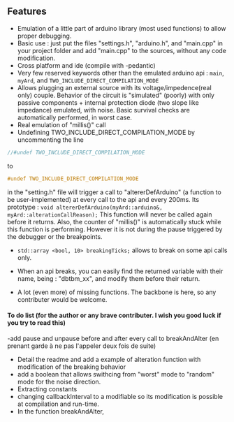## Features

- Emulation of a little part of arduino library (most used functions) to allow proper debugging.
- Basic use : just put the files "settings.h", "arduino.h", and "main.cpp" in your project folder and add "main.cpp" to the sources, without any code modification. 
- Cross platform and ide (compile with -pedantic)
- Very few reserved keywords other than the emulated arduino api : `main`, `myArd`,  and `TWO_INCLUDE_DIRECT_COMPILATION_MODE`
- Allows plugging an external source with its voltage/impedence(real only) couple. Behavior of the circuit is "simulated" (poorly) with only passive components + internal protection diode (two slope like impedance) emulated, with noise. Basic survival checks are automatically performed, in worst case.
- Real emulation of "millis()" call
- Undefining TWO_INCLUDE_DIRECT_COMPILATION_MODE by uncommenting the line
```cpp
//#undef TWO_INCLUDE_DIRECT_COMPILATION_MODE
```
to
```cpp
#undef TWO_INCLUDE_DIRECT_COMPILATION_MODE
```
 in the "setting.h" file will trigger a call to "altererDefArduino" (a function to be user-implemented)  at every call to the api and every 200ms. Its prototype :
`void altererDefArduino(myArd::arduino&, myArd::alterationCallReason);`
This function will never be called again before it returns.
Also, the counter of "millis()" is automatically stuck while this function is performing.
However it is not during the pause triggered by the debugger or the breakpoints.
- `std::array <bool, 10> breakingTicks;` allows to break on some api calls only.
- When an api breaks, you can easily find the returned variable with their name, being :
"dbtbm_xx", and modify them before their return.

- A lot (even more) of missing functions. The backbone is here, so any contributer would be welcome.


#### To do list (for the author or any brave contributer. I wish you good luck if you try to read this)
-add pause and unpause before and after every call to breakAndAlter (en prenant garde à ne pas l'appeler deux fois de suite)
- Detail the readme and add a example of alteration function with modification of the breaking behavior
- add a boolean that allows swithcing from "worst" mode to "random" mode for the noise direction.
- Extracting constants 
- changing callbackInterval to a modifiable so its modification is possible at compilation and run-time.
- In the function breakAndAlter, 